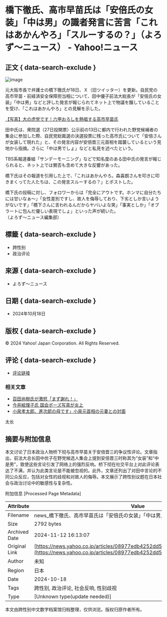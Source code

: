 # 橋下徹氏、高市早苗氏は「安倍氏の女装」「中は男」の識者発言に苦言「これはあかんやろ」「スルーするの？」（よろず～ニュース） - Yahoo!ニュース

## 正文 { data-search-exclude }


![image](https://newsatcl-pctr.c.yimg.jp/t/amd-img/20241018-11582286-yorozuns-000-29905702-view.jpg?exp=10800)

元大阪市長で弁護士の橋下徹氏が18日、Ｘ（旧ツイッター）を更新。自民党の高市早苗・前経済安全保障担当相について、田中優子前法大総長が「安倍氏の女装」「中は男」などと評した発言が報じられてネット上で物議を醸していることを受け、「これはあかんやろ」との見解を示した。 

[【写真】大の虎党です！六甲おろしを熱唱する高市早苗氏](https://yorozoonews.jp/article/15471033?p=28857941&ro=15471033&ri=0)  

田中氏は、衆院選（27日投開票）公示前の13日に都内で行われた野党候補者の集会に参加した際、自民党総裁選の決選投票に残った高市氏について「安倍さんが女装して現れた」と、その発言内容が安倍晋三元首相を踏襲しているという見地から指摘。さらに「中は男でしょ」などと私見を述べたという。  

TBS系報道番組「サンデーモーニング」などで知名度のある田中氏の発言が報じられると、ネット上では賛否も含めて大きな反響があった。  

橋下氏はその報道を引用した上で、「これはあかんやろ。森喜朗さんを叩きに叩きまくってた人たちは、この発言スルーするの？」とポストした。  

橋下氏の投稿に対し、フォロワーからは「完全にアウトです。ホンマに自分たちには甘いなぁ～」「女性差別ですし、故人を侮辱しており、下劣としか言いようがないです」「橋下さんに言われるんだからヤバいよな笑」「事実としか」「オブラートに包んだ優しい表現でしょ」といった声が続いた。  
（よろず～ニュース編集部）

## 標籤 { data-search-exclude }
- 跨性别
- 政治评论

## 來源 { data-search-exclude }
- よろず～ニュース

## 日期 { data-search-exclude }
- 2024年10月18日

## 版权 { data-search-exclude }
© 2024 Yahoo! Japan Corporation. All Rights Reserved.  

## 评论 { data-search-exclude }
- [评论链接](https://news.yahoo.co.jp/articles/08977edb4252dd556a2ab650c4c50dd4739b17ba/comments)

### 相关文章
- [百田尚樹氏が激怒「まず謝れ！」](https://yorozoonews.jp/article/14405421?ro=15471033&ri=1)
- [今井絵理子氏 国会ポーズ写真が炎上](https://yorozoonews.jp/article/15467339?ro=15471033&ri=2)
- [小泉孝太郎、進次郎の母です」小泉元首相の元妻との対面](https://yorozoonews.jp/article/15398296?ro=15471033&ri=3)

太长

## 摘要与附加信息

<!-- tcd_abstract -->
本文讨论了日本政治人物桥下彻与高市早苗关于安倍晋三的争议性评论。文章指出，前法大总长田中优子在野党候选人集会上提到安倍晋三时称其为“女装”和“中是男”，致使这些言论引发了网络上的强烈反响。桥下彻在社交平台上对此评论表达了不满，并认为此类言论是不能被忽视的。此外，文章还列出了对田中言论的不同公众反应，包括对女性的歧视和对故人的侮辱。本文展示了跨性别议题在日本社会与政治讨论中的敏感性与复杂性。
<!-- tcd_abstract_end -->

附加信息 [Processed Page Metadata]

| Attribute       | Value                                  |
|-----------------|----------------------------------------|
| Filename        | news_橋下徹氏、高市早苗氏は「安倍氏の女装」「中は男」の識者発言に_.md                             |
| Size            | 2792 bytes                           |
| Archived Date   | 2024-11-12 16:13:07                             |
| Original Link   | [https://news.yahoo.co.jp/articles/08977edb4252dd556a2ab650c4c50dd4739b17ba](https://news.yahoo.co.jp/articles/08977edb4252dd556a2ab650c4c50dd4739b17ba)                       |
| Author          | 未知                               |
| Region          | 日本                               |
| Date            | 2024-10-18                                 |
| Tags            | 跨性别, 政治评论, 社会反响, 性别歧视                                 |
| Type            | [Unknown type(update needed)]                                 |
<!-- tcd_table_end -->

本文由跨性别中文数字档案馆归档整理，仅供浏览。版权归原作者所有。
